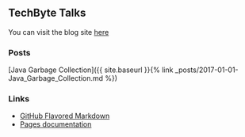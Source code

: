 ## TechByte Talks

You can visit the blog site [here](https://techbytetalks.github.io)

### Posts

[Java Garbage Collection]({{ site.baseurl }}{% link _posts/2017-01-01-Java_Garbage_Collection.md  %})



### Links

- [GitHub Flavored Markdown](https://guides.github.com/features/mastering-markdown/)
- [Pages documentation](https://help.github.com/categories/github-pages-basics/)
